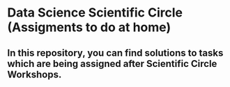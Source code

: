 # Data Science Scientific Circle (Assigments to do at home)
## In this repository, you can find solutions to tasks which are being assigned after Scientific Circle Workshops. 
